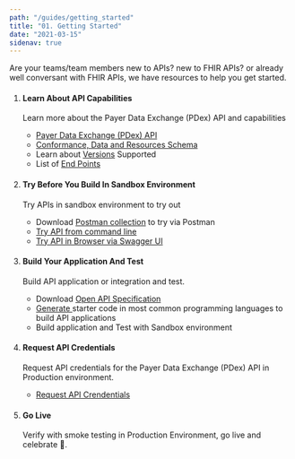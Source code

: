 ```yaml
---
path: "/guides/getting_started"
title: "01. Getting Started"
date: "2021-03-15"
sidenav: true
---
```


<p>
    Are your teams/team members new to APIs? new to FHIR APIs? or
    already well conversant with FHIR APIs, we have resources to help
    you get started.
</p>

<ol class="usa-process-list">
    <li class="usa-process-list__item">
    <h4 class="usa-process-list__heading">
        Learn About API Capabilities
    </h4>
    <p class="margin-top-05">
        Learn more about the Payer Data Exchange (PDex) API and capabilities
    </p>
    <ul>
        <li>
        <a href="/docs/payer-to-payer">Payer Data Exchange (PDex) API</a>
        </li>
        <li>
        <a href="/guides/schema">
            Conformance, Data and Resources Schema
        </a>
        </li>
        <li>
        Learn about <a href="/docs/versioning">Versions</a>
        Supported
        </li>
        <li>
        List of <a href="/docs/endpoints">End Points</a>
        </li>
    </ul>
    </li>
    <li class="usa-process-list__item">
    <h4 class="usa-process-list__heading">
        Try Before You Build In Sandbox Environment
    </h4>
    <p>Try APIs in sandbox environment to try out</p>
    <ul>
        <li>
        Download 
        <a href="/docs/payer-to-payer">Postman collection</a> to
        try via Postman
        </li>
        <li>
        <a href="/docs/payer-to-payer">
            Try API from command line
        </a>
        </li>
        <li>
        <a href="https://YOUR-API-END-POINT/openapi/ui/">
            Try API in Browser via Swagger UI
        </a>
        </li>
    </ul>
    </li>
    <li class="usa-process-list__item">
    <h4 class="usa-process-list__heading">
        Build Your Application And Test
    </h4>
    <p>Build API application or integration and test.</p>
    <ul>
        <li>
        Download
        <a href="https://YOUR-API-END-POINT/openapi/ui/">
            Open API Specification
        </a>
        </li>
        <li>
        <a href="https://github.com/swagger-api/swagger-codegen">
            Generate
        </a>
        starter code in most common programming languages to build
        API applications
        </li>
        <li>Build application and Test with Sandbox environment</li>
    </ul>
    </li>
    <li class="usa-process-list__item">
    <h4 class="usa-process-list__heading">
        Request API Credentials
    </h4>
    <p>
        Request API credentials for the Payer Data Exchange (PDex) API in
        Production environment.
    </p>
    <ul>
        <li>
        <a href="guides/authn">Request API Crendentials</a>
        </li>
    </ul>
    </li>
    <li class="usa-process-list__item">
    <h4 class="usa-process-list__heading">Go Live </h4>
    <p>
        Verify with smoke testing in Production Environment, go live
        and celebrate 🎉.
    </p>
    </li>
</ol>

